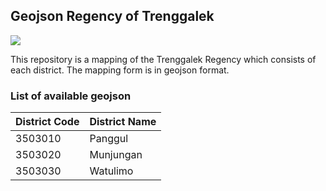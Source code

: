 ## Geojson Regency of Trenggalek

![](https://img.shields.io/badge/Project%20Status-Under%20Development-orange)

This repository is a mapping of the Trenggalek Regency which consists of each district. The mapping form is in geojson format.

### List of available geojson

| District Code | District Name |
| ------------- | ------------- |
| 3503010       | Panggul       |
| 3503020       | Munjungan     |
| 3503030       | Watulimo      |